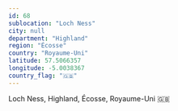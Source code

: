 ```yaml
---
id: 68
sublocation: "Loch Ness"
city: null
department: "Highland"
region: "Écosse"
country: "Royaume-Uni"
latitude: 57.5066357
longitude: -5.0038367
country_flag: "🇬🇧"
---
```

Loch Ness, Highland, Écosse, Royaume-Uni 🇬🇧